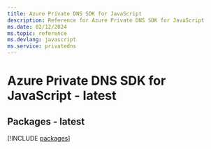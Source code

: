 ```yaml
---
title: Azure Private DNS SDK for JavaScript
description: Reference for Azure Private DNS SDK for JavaScript
ms.date: 02/12/2024
ms.topic: reference
ms.devlang: javascript
ms.service: privatedns
---
```

# Azure Private DNS SDK for JavaScript - latest
## Packages - latest
[!INCLUDE [packages](private-dns-index.md)]
